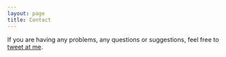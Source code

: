 ```yaml
---
layout: page
title: Contact
---
```


If you are having any problems, any questions or suggestions, feel free to [tweet at me](https://twitter.com/intent/tweet?text=%40stjohnvictor).
